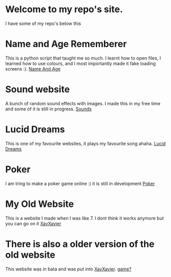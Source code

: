 # Welcome to my repo's site.

I have some of my repo's below this

# Name and Age Rememberer

This is a python script that taught me so much. I learnt how to open files, I learned how to use colours, and I most importantly made it fake loading screens :). [Name And Age](https://github.com/xavierbrasher/nameAndAgeRemember)

# Sound website

A bunch of random sound effects with images. I made this in my free time and some of it is still in progress. [Sounds](https://xavierbrasher.github.io/sounds/index.html)

# Lucid Dreams

This is one of my favourite websites, it plays my favourite song ahaha.
[Lucid Dreams](https://xavierbrasher.github.io/LucidDreams/index)

# Poker

I am tring to make a poker game online :) it is still in development
[Poker](https://xavierbrasher.github.io/poker/)

# My Old Website

This is a website I made when I was like 7. I dont think it works anymore but you can go on it
[XavXavier](http://xavierbrasher.github.io/old-Site/game/index)

# There is also a older version of the old website

This website was in bata and was put into [XavXavier](http://xavierbrasher.github.io/old-Site/game/index). [game?](https://xavierbrasher.github.io/game/game)
